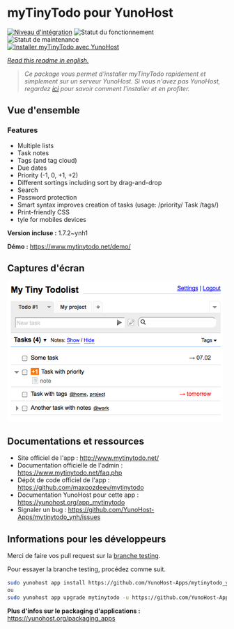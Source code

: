 <!--
N.B.: This README was automatically generated by https://github.com/YunoHost/apps/tree/master/tools/README-generator
It shall NOT be edited by hand.
-->

# myTinyTodo pour YunoHost

[![Niveau d'intégration](https://dash.yunohost.org/integration/mytinytodo.svg)](https://dash.yunohost.org/appci/app/mytinytodo) ![Statut du fonctionnement](https://ci-apps.yunohost.org/ci/badges/mytinytodo.status.svg) ![Statut de maintenance](https://ci-apps.yunohost.org/ci/badges/mytinytodo.maintain.svg)  
[![Installer myTinyTodo avec YunoHost](https://install-app.yunohost.org/install-with-yunohost.svg)](https://install-app.yunohost.org/?app=mytinytodo)

*[Read this readme in english.](./README.md)*

> *Ce package vous permet d'installer myTinyTodo rapidement et simplement sur un serveur YunoHost.
Si vous n'avez pas YunoHost, regardez [ici](https://yunohost.org/#/install) pour savoir comment l'installer et en profiter.*

## Vue d'ensemble

### Features

- Multiple lists
- Task notes
- Tags (and tag cloud)
- Due dates
- Priority (-1, 0, +1, +2)
- Different sortings including sort by drag-and-drop
- Search
- Password protection
- Smart syntax improves creation of tasks
      (usage: /priority/ Task /tags/)
- Print-friendly CSS
- tyle for mobiles devices 


**Version incluse :** 1.7.2~ynh1

**Démo :** https://www.mytinytodo.net/demo/

## Captures d'écran

![Capture d'écran de myTinyTodo](./doc/screenshots/shot-v14b1.png)

## Documentations et ressources

* Site officiel de l'app : <http://www.mytinytodo.net/>
* Documentation officielle de l'admin : <https://www.mytinytodo.net/faq.php>
* Dépôt de code officiel de l'app : <https://github.com/maxpozdeev/mytinytodo>
* Documentation YunoHost pour cette app : <https://yunohost.org/app_mytinytodo>
* Signaler un bug : <https://github.com/YunoHost-Apps/mytinytodo_ynh/issues>

## Informations pour les développeurs

Merci de faire vos pull request sur la [branche testing](https://github.com/YunoHost-Apps/mytinytodo_ynh/tree/testing).

Pour essayer la branche testing, procédez comme suit.

``` bash
sudo yunohost app install https://github.com/YunoHost-Apps/mytinytodo_ynh/tree/testing --debug
ou
sudo yunohost app upgrade mytinytodo -u https://github.com/YunoHost-Apps/mytinytodo_ynh/tree/testing --debug
```

**Plus d'infos sur le packaging d'applications :** <https://yunohost.org/packaging_apps>
